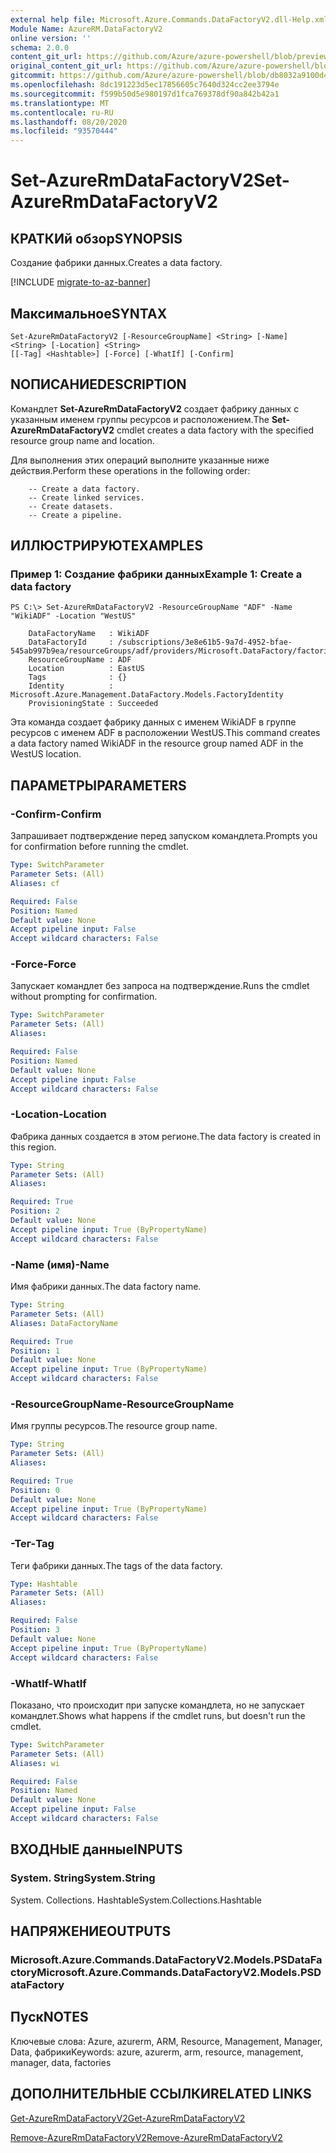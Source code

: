 ```yaml
---
external help file: Microsoft.Azure.Commands.DataFactoryV2.dll-Help.xml
Module Name: AzureRM.DataFactoryV2
online version: ''
schema: 2.0.0
content_git_url: https://github.com/Azure/azure-powershell/blob/preview/src/ResourceManager/DataFactories/Commands.DataFactoryV2/help/Set-AzureRmDataFactoryV2.md
original_content_git_url: https://github.com/Azure/azure-powershell/blob/preview/src/ResourceManager/DataFactories/Commands.DataFactoryV2/help/Set-AzureRmDataFactoryV2.md
gitcommit: https://github.com/Azure/azure-powershell/blob/db8032a9100d47fd3aa4248c7807d8e0bb538e83
ms.openlocfilehash: 8dc191223d5ec17856605c7640d324cc2ee3794e
ms.sourcegitcommit: f599b50d5e980197d1fca769378df90a842b42a1
ms.translationtype: MT
ms.contentlocale: ru-RU
ms.lasthandoff: 08/20/2020
ms.locfileid: "93570444"
---
```

# <span data-ttu-id="2dc64-101">Set-AzureRmDataFactoryV2</span><span class="sxs-lookup"><span data-stu-id="2dc64-101">Set-AzureRmDataFactoryV2</span></span>

## <span data-ttu-id="2dc64-102">КРАТКИй обзор</span><span class="sxs-lookup"><span data-stu-id="2dc64-102">SYNOPSIS</span></span>
<span data-ttu-id="2dc64-103">Создание фабрики данных.</span><span class="sxs-lookup"><span data-stu-id="2dc64-103">Creates a data factory.</span></span>

[!INCLUDE [migrate-to-az-banner](../../includes/migrate-to-az-banner.md)]

## <span data-ttu-id="2dc64-104">Максимальное</span><span class="sxs-lookup"><span data-stu-id="2dc64-104">SYNTAX</span></span>

```
Set-AzureRmDataFactoryV2 [-ResourceGroupName] <String> [-Name] <String> [-Location] <String>
[[-Tag] <Hashtable>] [-Force] [-WhatIf] [-Confirm]
```

## <span data-ttu-id="2dc64-105">NОПИСАНИЕ</span><span class="sxs-lookup"><span data-stu-id="2dc64-105">DESCRIPTION</span></span>
<span data-ttu-id="2dc64-106">Командлет **Set-AzureRmDataFactoryV2** создает фабрику данных с указанным именем группы ресурсов и расположением.</span><span class="sxs-lookup"><span data-stu-id="2dc64-106">The **Set-AzureRmDataFactoryV2** cmdlet creates a data factory with the specified resource group name and location.</span></span>

<span data-ttu-id="2dc64-107">Для выполнения этих операций выполните указанные ниже действия.</span><span class="sxs-lookup"><span data-stu-id="2dc64-107">Perform these operations in the following order:</span></span>

        -- Create a data factory.
        -- Create linked services.
        -- Create datasets.
        -- Create a pipeline.

## <span data-ttu-id="2dc64-108">ИЛЛЮСТРИРУЮТ</span><span class="sxs-lookup"><span data-stu-id="2dc64-108">EXAMPLES</span></span>

### <span data-ttu-id="2dc64-109">Пример 1: Создание фабрики данных</span><span class="sxs-lookup"><span data-stu-id="2dc64-109">Example 1: Create a data factory</span></span>
```
PS C:\> Set-AzureRmDataFactoryV2 -ResourceGroupName "ADF" -Name "WikiADF" -Location "WestUS"

    DataFactoryName   : WikiADF
    DataFactoryId     : /subscriptions/3e8e61b5-9a7d-4952-bfae-545ab997b9ea/resourceGroups/adf/providers/Microsoft.DataFactory/factories/wikiadf
    ResourceGroupName : ADF
    Location          : EastUS
    Tags              : {}
    Identity          : Microsoft.Azure.Management.DataFactory.Models.FactoryIdentity
    ProvisioningState : Succeeded

```

<span data-ttu-id="2dc64-110">Эта команда создает фабрику данных с именем WikiADF в группе ресурсов с именем ADF в расположении WestUS.</span><span class="sxs-lookup"><span data-stu-id="2dc64-110">This command creates a data factory named WikiADF in the resource group named ADF in the WestUS location.</span></span>

## <span data-ttu-id="2dc64-111">ПАРАМЕТРЫ</span><span class="sxs-lookup"><span data-stu-id="2dc64-111">PARAMETERS</span></span>

### <span data-ttu-id="2dc64-112">-Confirm</span><span class="sxs-lookup"><span data-stu-id="2dc64-112">-Confirm</span></span>
<span data-ttu-id="2dc64-113">Запрашивает подтверждение перед запуском командлета.</span><span class="sxs-lookup"><span data-stu-id="2dc64-113">Prompts you for confirmation before running the cmdlet.</span></span>

```yaml
Type: SwitchParameter
Parameter Sets: (All)
Aliases: cf

Required: False
Position: Named
Default value: None
Accept pipeline input: False
Accept wildcard characters: False
```

### <span data-ttu-id="2dc64-114">-Force</span><span class="sxs-lookup"><span data-stu-id="2dc64-114">-Force</span></span>
<span data-ttu-id="2dc64-115">Запускает командлет без запроса на подтверждение.</span><span class="sxs-lookup"><span data-stu-id="2dc64-115">Runs the cmdlet without prompting for confirmation.</span></span>

```yaml
Type: SwitchParameter
Parameter Sets: (All)
Aliases: 

Required: False
Position: Named
Default value: None
Accept pipeline input: False
Accept wildcard characters: False
```

### <span data-ttu-id="2dc64-116">-Location</span><span class="sxs-lookup"><span data-stu-id="2dc64-116">-Location</span></span>
<span data-ttu-id="2dc64-117">Фабрика данных создается в этом регионе.</span><span class="sxs-lookup"><span data-stu-id="2dc64-117">The data factory is created in this region.</span></span>

```yaml
Type: String
Parameter Sets: (All)
Aliases: 

Required: True
Position: 2
Default value: None
Accept pipeline input: True (ByPropertyName)
Accept wildcard characters: False
```

### <span data-ttu-id="2dc64-118">-Name (имя)</span><span class="sxs-lookup"><span data-stu-id="2dc64-118">-Name</span></span>
<span data-ttu-id="2dc64-119">Имя фабрики данных.</span><span class="sxs-lookup"><span data-stu-id="2dc64-119">The data factory name.</span></span>

```yaml
Type: String
Parameter Sets: (All)
Aliases: DataFactoryName

Required: True
Position: 1
Default value: None
Accept pipeline input: True (ByPropertyName)
Accept wildcard characters: False
```

### <span data-ttu-id="2dc64-120">-ResourceGroupName</span><span class="sxs-lookup"><span data-stu-id="2dc64-120">-ResourceGroupName</span></span>
<span data-ttu-id="2dc64-121">Имя группы ресурсов.</span><span class="sxs-lookup"><span data-stu-id="2dc64-121">The resource group name.</span></span>

```yaml
Type: String
Parameter Sets: (All)
Aliases: 

Required: True
Position: 0
Default value: None
Accept pipeline input: True (ByPropertyName)
Accept wildcard characters: False
```

### <span data-ttu-id="2dc64-122">-Тег</span><span class="sxs-lookup"><span data-stu-id="2dc64-122">-Tag</span></span>
<span data-ttu-id="2dc64-123">Теги фабрики данных.</span><span class="sxs-lookup"><span data-stu-id="2dc64-123">The tags of the data factory.</span></span>

```yaml
Type: Hashtable
Parameter Sets: (All)
Aliases: 

Required: False
Position: 3
Default value: None
Accept pipeline input: True (ByPropertyName)
Accept wildcard characters: False
```

### <span data-ttu-id="2dc64-124">-WhatIf</span><span class="sxs-lookup"><span data-stu-id="2dc64-124">-WhatIf</span></span>
<span data-ttu-id="2dc64-125">Показано, что происходит при запуске командлета, но не запускает командлет.</span><span class="sxs-lookup"><span data-stu-id="2dc64-125">Shows what happens if the cmdlet runs, but doesn't run the cmdlet.</span></span>

```yaml
Type: SwitchParameter
Parameter Sets: (All)
Aliases: wi

Required: False
Position: Named
Default value: None
Accept pipeline input: False
Accept wildcard characters: False
```

## <span data-ttu-id="2dc64-126">ВХОДНЫЕ данные</span><span class="sxs-lookup"><span data-stu-id="2dc64-126">INPUTS</span></span>

### <span data-ttu-id="2dc64-127">System. String</span><span class="sxs-lookup"><span data-stu-id="2dc64-127">System.String</span></span>
<span data-ttu-id="2dc64-128">System. Collections. Hashtable</span><span class="sxs-lookup"><span data-stu-id="2dc64-128">System.Collections.Hashtable</span></span>

## <span data-ttu-id="2dc64-129">НАПРЯЖЕНИЕ</span><span class="sxs-lookup"><span data-stu-id="2dc64-129">OUTPUTS</span></span>

### <span data-ttu-id="2dc64-130">Microsoft.Azure.Commands.DataFactoryV2.Models.PSDataFactory</span><span class="sxs-lookup"><span data-stu-id="2dc64-130">Microsoft.Azure.Commands.DataFactoryV2.Models.PSDataFactory</span></span>

## <span data-ttu-id="2dc64-131">Пуск</span><span class="sxs-lookup"><span data-stu-id="2dc64-131">NOTES</span></span>
<span data-ttu-id="2dc64-132">Ключевые слова: Azure, azurerm, ARM, Resource, Management, Manager, Data, фабрики</span><span class="sxs-lookup"><span data-stu-id="2dc64-132">Keywords: azure, azurerm, arm, resource, management, manager, data, factories</span></span>

## <span data-ttu-id="2dc64-133">ДОПОЛНИТЕЛЬНЫЕ ССЫЛКИ</span><span class="sxs-lookup"><span data-stu-id="2dc64-133">RELATED LINKS</span></span>
[<span data-ttu-id="2dc64-134">Get-AzureRmDataFactoryV2</span><span class="sxs-lookup"><span data-stu-id="2dc64-134">Get-AzureRmDataFactoryV2</span></span>]()

[<span data-ttu-id="2dc64-135">Remove-AzureRmDataFactoryV2</span><span class="sxs-lookup"><span data-stu-id="2dc64-135">Remove-AzureRmDataFactoryV2</span></span>]()
